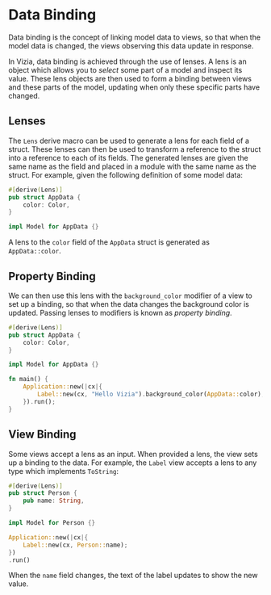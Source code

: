 # Data Binding

Data binding is the concept of linking model data to views, so that when the model data is changed, the views observing this data update in response. 

<!-- Therefore, it is data binding which provides the mechanism for reactivity in Vizia. -->

In Vizia, data binding is achieved through the use of lenses. A lens is an object which allows you to *select* some part of a model and inspect its value. These lens objects are then used to form a binding between views and these parts of the model, updating when only these specific parts have changed.

## Lenses

The `Lens` derive macro can be used to generate a lens for each field of a struct. These lenses can then be used to transform a reference to the struct into a reference to each of its fields. The generated lenses are given the same name as the field and placed in a module with the same name as the struct. For example, given the following definition of some model data:

```rust
#[derive(Lens)]
pub struct AppData {
    color: Color,
}

impl Model for AppData {}
```

A lens to the `color` field of the `AppData` struct is generated as `AppData::color`. 

## Property Binding

We can then use this lens with the `background_color` modifier of a view to set up a binding, so that when the data changes the background color is updated. Passing lenses to modifiers is known as *property binding*.

```rust
#[derive(Lens)]
pub struct AppData {
    color: Color,
}

impl Model for AppData {}

fn main() {
    Application::new(|cx|{
        Label::new(cx, "Hello Vizia").background_color(AppData::color);
    }).run();
}
```


## View Binding 

Some views accept a lens as an input. When provided a lens, the view sets up a binding to the data. For example, the `Label` view accepts a lens to any type which implements `ToString`:

```rust
#[derive(Lens)]
pub struct Person {
    pub name: String,
}

impl Model for Person {}

Application::new(|cx|{
    Label::new(cx, Person::name);
})
.run()
```
When the `name` field changes, the text of the label updates to show the new value.